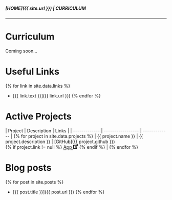 ##### [HOME]({{ site.url }}) | CURRICULUM
---

# Curriculum

Coming soon...

# Useful Links

{% for link in site.data.links %} 
- [{{ link.text }}]({{ link.url }}) {% endfor %}

# Active Projects

| Project       | Description       | Links     |
| ------------- | ----------------- | ------------- | {% for project in site.data.projects %}
| {{ project.name }}  | {{ project.description }} | [GitHub]({{ project.github }}) <br> {% if project.link != null %} <a href="{{ project.link }}" target="_blank">App <img src="assets/img/external-link-altstyle=solid.svg" width="15px"/></a> {% endif %} | {% endfor %}

# Blog posts

{% for post in site.posts %} 
- [{{ post.title }}]({{ post.url }}) {% endfor %}
